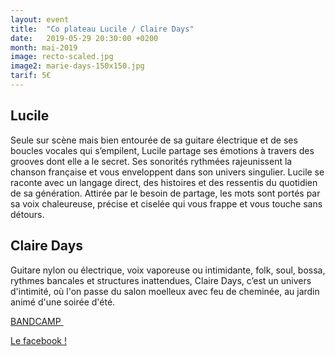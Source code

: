 ```yaml
---
layout: event
title:  "Co plateau Lucile / Claire Days"
date:   2019-05-29 20:30:00 +0200
month: mai-2019
image: recto-scaled.jpg
image2: marie-days-150x150.jpg
tarif: 5€
---
```


## Lucile

Seule sur scène mais bien entourée de sa guitare électrique et de ses boucles vocales qui s’empilent, Lucile partage ses émotions à travers des grooves dont elle a le secret. Ses sonorités rythmées rajeunissent la chanson française et vous enveloppent dans son univers singulier. Lucile se raconte avec un langage direct, des histoires et des ressentis du quotidien de sa génération. Attirée par le besoin de partage, les mots sont portés par sa voix chaleureuse, précise et ciselée qui vous frappe et vous touche sans détours.



## Claire Days  

Guitare nylon ou électrique, voix vaporeuse ou intimidante, folk, soul, bossa, rythmes bancales et structures inattendues, Claire Days, c’est un univers d'intimité, où l'on passe du salon moelleux avec feu de cheminée, au jardin animé d'une soirée d'été.

[BANDCAMP ](https://cmk-music.bandcamp.com/album/she-changed-her-mind)

[Le facebook !](https://www.facebook.com/cmkmusicpage/)